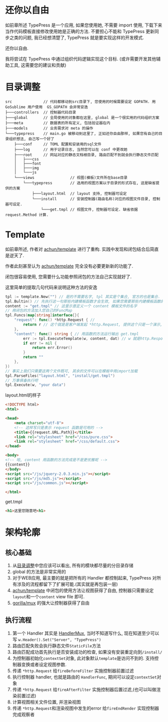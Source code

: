 还你以自由
=========
如前章所述 TypePress 是一个应用, 如果您使用她, 不需要 import 使用, 下载下来当作代码模板直接修改使用她是正确的方法.
不要担心不能和 TypePress 更新同步之类的问题, 我已经想清楚了, TypePress 就是要实现这样的开发模式.

还你以自由.

我将尝试在 TypePress 中通过组织代码逻辑实现这个目标. (或许需要开发其他辅助工具, 这需要您的建议和贡献)

目录调整
=======

```
src              // 代码都移动到src目录下, 您使用的时候需要设定 GOPATH. 用 GoSublime 用户使用  GS_GOPATH 会非常安逸
├───controllers  // 控制器代码目录
├───global       // 全局使用的对象都在这里, global 是一个很实用的代码组织方案
├───meta         // 数据表的所有定义, 包括验证器在内
├───models       // 业务需求对 meta 的操作
└───typepress    // main.go 被移动到这里了, 正如还你自由那样, 如果您有自己的目录组织想法, 自己写一个好了
    ├───conf     // TOML 配置和安装用的sql文件
    ├───log      // 用于记录日志, 当然您可以在 conf 中更改她
    ├───root     // 网站对应的静态文档根目录, 路由匹配不到就会执行静态文件匹配
    │   ├───css
    │   ├───font
    │   ├───img
    │   └───js
    └───views                // 视图(模板)文件所在base目录
        └───typepress        // 选用的视图方案以子目录的形式存在, 这是缺省提供的方案
            ├───layout.html  // layout 支持, 控制器可设定
            └───install      // 安装控制器(路由名称)对应的视图文件目录, 控制器可设定.
                └───get.tmpl // 视图文件, 控制器可设定. 缺省依据 request.Method 计算.
```

Template
========

如前章所述, 作者对 [achun/template][0] 进行了重构. 实践中发现和闭包结合后简直是逆天了.

作者此刻甚至认为 [achun/template][0]  完全没有必要更新新的功能了.

闭包很容易使用, 您需要什么功能参照闭包的方法自己实现就好了.

这里简单的提取几句代码来说明这种方法的安逸
```go
tpl := template.New("") // 是的不需要名字, tpl 其实是个集合, 官方的也是集合. 自动匹配到第一个有效的模板很容易实现.
tpl.Bultin() // 先执行这一句那些内建模板函数才会生效, 如果您需要那些内建模板函数的话.
content := "get.tmpl" // 这里示意定义一个 content 模板文件的名字
// 用闭包的方法加入您自己的FuncMap
tpl.Funcs(map[string]interface{}{
	"request": func() *http.Request { //
		return r // 这个就是是客户端发起 *http.Request, 提供这个只是一个演示, 说明这种方法完全可用
	},
	"content": func() string { // 用函数的方法运行输出 get.tmpl
		err := tpl.ExecuteTemplate(w, content, dat) // w 就是http.ResponseWriter了
		if err != nil {
			return err.Error()
		}
		return ""
	},
})
// 事实上我们只需要这两个文件既可, 其余的文件可以在模板中用import加载
tpl.ParseFiles("layout.html", "install/get.tmpl")
// 万事俱备执行吧
tpl.Execute(w, "your data")
```
layout.html的样子
```html
<!DOCTYPE html>
<html>

<head>
    <meta charset="utf-8">
    <!-- 这样写只是表示 request 函数是可用的 -->
    <title>{{request.URL.Path}}</title>
    <link rel="stylesheet" href="/css/pure.css">
    <link rel="stylesheet" href="/css/default.css">
</head>

<body>
<!-- 哈, content 用函数的方法完成是不是更优雅呢 -->
{{content}} 
</body>
<script src="/js/jquery-2.0.3.min.js"></script>
<script src="/js/md5.js"></script>
<script src="/js/common.js"></script>

</html>
```
get.tmpl
```html
<h1>这里您随意吧<h1>
```

架构轮廓
=======
核心基础
-------
1. 从[目录调整](#目录调整)中您应该可以看出, 所有的模块都尽量的分目录存储
2. global 的方法是非常实用的
3. 对于WEB应用, 最主要的就是把所有的 Handler 都控制起来, TypePress 对所有涉及的流程都留下了扩展可能.(其实就是再包装一层)
4. [achun/template][0] 中闭包的使用方法让视图获得了自由, 控制器只需要设定`layout`和一个`content` view file 即可.
5. [gorilla/mux][1] 的强大让控制器获得了自由

执行流程
-------
1. 第一个 Handler 其实是 [HandlerMux][2], 当时不知道写什么, 现在知道至少可以写 `w.Header().Set("Server", "TypePress")`
2. 路由匹配失败会执行静态文件`StaticFile`方法
3. 路由匹配成功首先执行是否安装成功的检查, 如果没有安装重定向到`/install/`
4. 为控制器初始化`contextSet`对象, 此对象默认`template`是访问不到的. 支持控制器变换或者设定视图参数.
5. 传递 `*http.Request` 给`fireBeforeFilter` 实施控制器前置过滤
6. 执行控制器 handler, 也就是路由的 `HandlerFunc`, 期间可以设定`contextSet`对象
7. 传递 `*http.Request` 给`fireAfterFilter` 实施控制器后置过滤,(也可以叫做渲染前置过滤)
8. 计算视图相关文件位置, 并渲染视图
9. 传递 `*http.Request`和渲染视图中发生的error 给`fireEndRender` 实现控制器完成观察者


[0]: https://github.com/achun/template
[1]: https://github.com/gorilla/mux
[2]: https://github.com/achun/Go-Blog-In-Action/blob/master/Chapter08.md#mux